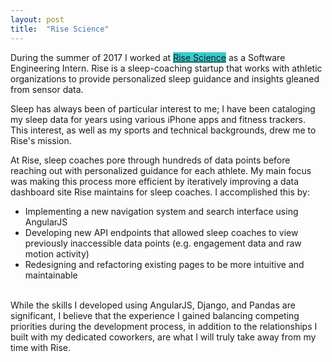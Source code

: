 ```yaml
---
layout: post
title:  "Rise Science"
---
```

During the summer of 2017 I worked at <span style="background-color: #39CCCC;"><a id="rise" href="http://risescience.com">Rise Science</a></span> as a Software Engineering Intern. Rise is a sleep-coaching startup that works with athletic organizations to provide personalized sleep guidance and insights gleaned from sensor data.

Sleep has always been of particular interest to me; I have been cataloging my sleep data for years using various iPhone apps and fitness trackers. This interest, as well as my sports and technical backgrounds, drew me to Rise's mission.

At Rise, sleep coaches pore through hundreds of data points before reaching out with personalized guidance for each athlete. My main focus was making this process more efficient by iteratively improving a data dashboard site Rise maintains for sleep coaches. I accomplished this by:

* Implementing a new navigation system and search interface using AngularJS
* Developing new API endpoints that allowed sleep coaches to view previously inaccessible data points (e.g. engagement data and raw motion activity)
* Redesigning and refactoring existing pages to be more intuitive and maintainable

<br>
While the skills I developed using AngularJS, Django, and Pandas are significant, I believe that the experience I gained balancing competing priorities during the development process, in addition to the relationships I built with my dedicated coworkers, are what I will truly take away from my time with Rise.